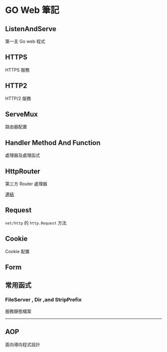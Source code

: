 # GO Web 筆記

## ListenAndServe

第一支 Go web 程式

## HTTPS

HTTPS 服務

## HTTP2

HTTP/2 服務

## ServeMux

路由器配置

## Handler Method And Function

處理器及處理函式

## HttpRouter

第三方 Router 處理器

[連結](https://github.com/julienschmidt/httprouter)

## Request

`net/http` 的 `http.Request` 方法

## Cookie

Cookie 配置

## Form

## 常用函式

### FileServer , Dir ,and StripPrefix

服務靜態檔案

-----

## AOP

面向導向程式設計